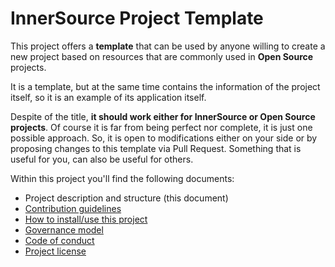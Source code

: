 # InnerSource Project Template

This project offers a **template** that can be used by anyone willing to create a new project based on resources that are commonly used in **Open Source** projects.

It is a template, but at the same time contains the information of the project itself, so it is an example of its application itself.

Despite of the title, **it should work either for InnerSource or Open Source projects**. Of course it is far from being perfect nor complete, it is just one possible approach. So, it is open to modifications either on your side or by proposing changes to this template via Pull Request. Something that is useful for you, can also be useful for others.

Within this project you'll find the following documents:
* Project description and structure (this document)
* [Contribution guidelines](/CONTRIBUTING.md)
* [How to install/use this project](/INSTALL.md)
* [Governance model](/doc/governace.md)
* [Code of conduct](/doc/code-of-conduct.md)
* [Project license](/LICENSE)

